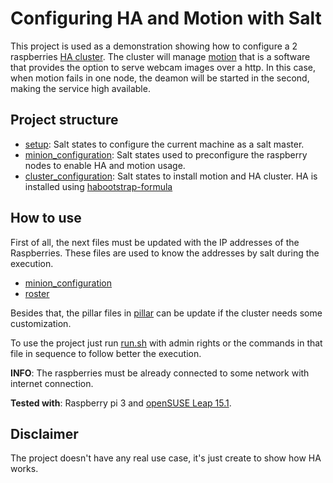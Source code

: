 # Configuring HA and Motion with Salt

This project is used as a demonstration showing how to configure a 2 raspberries [HA cluster](https://clusterlabs.org/).
The cluster will manage [motion](https://motion-project.github.io/) that is a software that provides
the option to serve webcam images over a http. In this case, when motion fails in one node, the
deamon will be started in the second, making the service high available.

## Project structure

- [setup](./salt/setup): Salt states to configure the current machine as a salt master.
- [minion_configuration](./salt/minion_configuration): Salt states used to preconfigure the raspberry
nodes to enable HA and motion usage.
- [cluster_configuration](./salt/cluster_configuration): Salt states to install motion and HA cluster. HA is installed using [habootstrap-formula](https://github.com/SUSE/habootstrap-formula)

## How to use

First of all, the next files must be updated with the IP addresses of the Raspberries. These files are used to know the addresses by salt during the execution.

- [minion_configuration](./salt/minion_configuration/pillar/minion_configuration.sls)
- [roster](./salt/minion_configuration/roster)

Besides that, the pillar files in [pillar](./salt/cluster_configuration/pillar) can be update if the cluster needs some customization.

To use the project just run [run.sh](./run.sh) with admin rights or the commands in that file in
sequence to follow better the execution.

**INFO**: The raspberries must be already connected to some network with internet connection.

**Tested with**: Raspberry pi 3 and [openSUSE Leap 15.1](http://ftp.rnl.tecnico.ulisboa.pt/pub/opensuse/ports/aarch64/distribution/leap/15.1/appliances/openSUSE-Leap-15.1-ARM-JeOS-raspberrypi3.aarch64-2019.05.17-Snapshot1.41.raw.xz).

## Disclaimer
The project doesn't have any real use case, it's just create to show how HA works.
